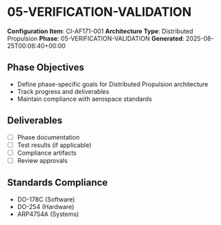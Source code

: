 # 05-VERIFICATION-VALIDATION

**Configuration Item**: CI-AF171-001
**Architecture Type**: Distributed Propulsion
**Phase**: 05-VERIFICATION-VALIDATION
**Generated**: 2025-08-25T00:06:40+00:00

## Phase Objectives
- Define phase-specific goals for Distributed Propulsion architecture
- Track progress and deliverables
- Maintain compliance with aerospace standards

## Deliverables
- [ ] Phase documentation
- [ ] Test results (if applicable)
- [ ] Compliance artifacts
- [ ] Review approvals

## Standards Compliance
- DO-178C (Software)
- DO-254 (Hardware)
- ARP4754A (Systems)
